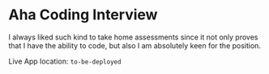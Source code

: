 # Aha Coding Interview

I always liked such kind to take home assessments since it not only proves that I have the ability to code, but also I am absolutely keen for the position.

Live App location: `to-be-deployed`